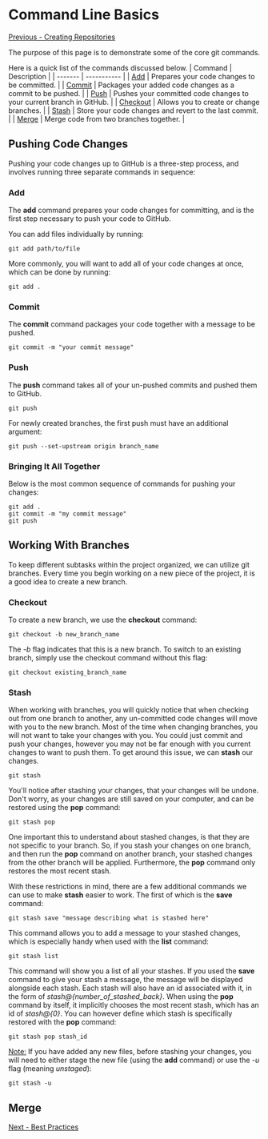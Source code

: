 # Command Line Basics

[Previous - Creating Repositories](./creating_repo.md)

The purpose of this page is to demonstrate some of the core git commands.

Here is a quick list of the commands discussed below.
| Command | Description |
| ------- | ----------- |
| [Add](Add) | Prepares your code changes to be committed. |
| [Commit](Commit) | Packages your added code changes as a commit to be pushed. |
| [Push](Push) | Pushes your committed code changes to your current branch in GitHub. |
| [Checkout](Checkout) | Allows you to create or change branches. |
| [Stash](Stash) | Store your code changes and revert to the last commit. |
| [Merge](Merge) | Merge code from two branches together. |

## Pushing Code Changes

Pushing your code changes up to GitHub is a three-step process, and involves running three separate commands in sequence:

### Add

The **add** command prepares your code changes for committing, and is the first step necessary to push your code to GitHub.

You can add files individually by running:

`git add path/to/file`

More commonly, you will want to add all of your code changes at once, which can be done by running:

`git add .`

### Commit

The **commit** command packages your code together with a message to be pushed.

`git commit -m "your commit message"`

### Push

The **push** command takes all of your un-pushed commits and pushed them to GitHub.

`git push`

For newly created branches, the first push must have an additional argument:

`git push --set-upstream origin branch_name`

### Bringing It All Together

Below is the most common sequence of commands for pushing your changes:

```
git add .
git commit -m "my commit message"
git push
```

## Working With Branches

To keep different subtasks within the project organized, we can utilize git branches.
Every time you begin working on a new piece of the project, it is a good idea to
create a new branch.

### Checkout

To create a new branch, we use the **checkout** command:

`git checkout -b new_branch_name`

The *-b* flag indicates that this is a new branch. To switch to an existing branch,
simply use the checkout command without this flag:

`git checkout existing_branch_name`

### Stash

When working with branches, you will quickly notice that when checking out from
one branch to another, any un-committed code changes will move with you to the new
branch. Most of the time when changing branches, you will not want to take your changes
with you. You could just commit and push your changes, however you may not be far enough
with you current changes to want to push them. To get around this issue, we can
**stash** our changes.

`git stash`

You'll notice after stashing your changes, that your changes will be undone.
Don't worry, as your changes are still saved on your computer, and can be restored
using the **pop** command:

`git stash pop`

One important this to understand about stashed changes, is that they are not
specific to your branch. So, if you stash your changes on one branch, and then
run the **pop** command on another branch, your stashed changes from the other branch
will be applied. Furthermore, the **pop** command only restores the most recent stash.

With these restrictions in mind, there are a few additional commands we can use
to make **stash** easier to work. The first of which is the **save** command:

`git stash save "message describing what is stashed here"`

This command allows you to add a message to your stashed changes, which is especially
handy when used with the **list** command:

`git stash list`

This command will show you a list of all your stashes. If you used the **save**
command to give your stash a message, the message will be displayed alongside each
stash. Each stash will also have an id associated with it, in the form of
*stash@{number_of_stashed_back}*. When using the **pop** command by itself, it implicitly
chooses the most recent stash, which has an id of *stash@{0}*. You can however
define which stash is specifically restored with the **pop** command:

`git stash pop stash_id`

<u>Note:</u> If you have added any new files, before stashing your changes, you will
need to either stage the new file (using the **add** command) or use the *-u* flag
(meaning *unstaged*):

`git stash -u`

## Merge

[Next - Best Practices](./best_practices.md)

